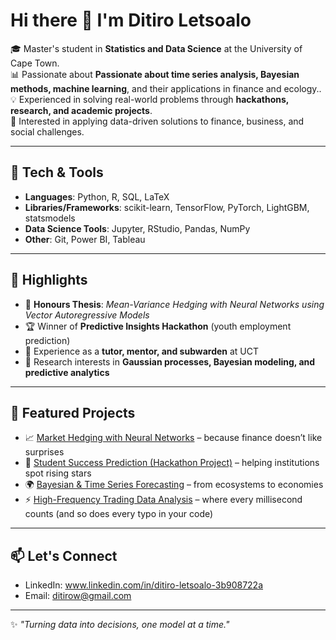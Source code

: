 # Hi there 👋 I'm Ditiro Letsoalo  

🎓 Master's student in **Statistics and Data Science** at the University of Cape Town.  
📊 Passionate about **Passionate about time series analysis, Bayesian methods, machine learning**, and their applications in finance and ecology..  
💡 Experienced in solving real-world problems through **hackathons, research, and academic projects**.  
🚀 Interested in applying data-driven solutions to finance, business, and social challenges.  

---

## 🔧 Tech & Tools
- **Languages**: Python, R, SQL, LaTeX  
- **Libraries/Frameworks**: scikit-learn, TensorFlow, PyTorch, LightGBM, statsmodels  
- **Data Science Tools**: Jupyter, RStudio, Pandas, NumPy  
- **Other**: Git, Power BI, Tableau  

---

## 📌 Highlights
- 🧾 **Honours Thesis**: *Mean-Variance Hedging with Neural Networks using Vector Autoregressive Models*  
- 🏆 Winner of **Predictive Insights Hackathon** (youth employment prediction)  
- 💼 Experience as a **tutor, mentor, and subwarden** at UCT  
- 🔬 Research interests in **Gaussian processes, Bayesian modeling, and predictive analytics**  

---

## 📂 Featured Projects
- 📈 [Market Hedging with Neural Networks](#) – because finance doesn’t like surprises  
- 🤖 [Student Success Prediction (Hackathon Project)](#) – helping institutions spot rising stars  
- 🌍 [Bayesian & Time Series Forecasting](#) – from ecosystems to economies  
- ⚡ [High-Frequency Trading Data Analysis](#) – where every millisecond counts (and so does every typo in your code)  


---

## 📫 Let's Connect
- LinkedIn: www.linkedin.com/in/ditiro-letsoalo-3b908722a   
- Email: ditirow@gmail.com

---

✨ *"Turning data into decisions, one model at a time."*
